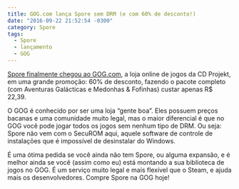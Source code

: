 ```yaml
---
title: GOG.com lança Spore sem DRM (e com 60% de desconto!)
date: "2016-09-22 21:52:54 -0300"
category: Spore
tags:
  - Spore
  - lançamento
  - GOG
---
```


[Spore finalmente chegou ao GOG.com](https://www.gog.com/game/spore_collection), a loja online de jogos da CD Projekt, em uma grande promoção: 60% de desconto, fazendo o pacote completo (com Aventuras Galácticas e Medonhas & Fofinhas) custar apenas R$ 22,39.

O GOG é conhecido por ser uma loja “gente boa”. Eles possuem preços bacanas e uma comunidade muito legal, mas o maior diferencial é que no GOG você pode jogar todos os jogos sem nenhum tipo de DRM. Ou seja: Spore não vem com o SecuROM aqui, aquele software de controle de instalações que é impossível de desinstalar do Windows.

É uma ótima pedida se você ainda não tem Spore, ou alguma expansão, e é melhor ainda se você (assim como eu) está montando a sua biblioteca de jogos no GOG. É um serviço muito legal e mais flexível que o Steam, e ajuda mais os desenvolvedores. Compre Spore na GOG hoje!
